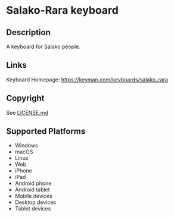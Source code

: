 Salako-Rara keyboard
==============

Description
-----------
A keyboard for Salako people.

Links
-----
Keyboard Homepage: https://keyman.com/keyboards/salako_rara

Copyright
---------
See [LICENSE.md](LICENSE.md)

Supported Platforms
-------------------
 * Windows
 * macOS
 * Linux
 * Web
 * iPhone
 * iPad
 * Android phone
 * Android tablet
 * Mobile devices
 * Desktop devices
 * Tablet devices

